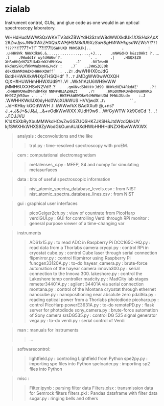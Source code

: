 # zialab

Instrument control, GUIs, and glue code as one would in an optical spectroscopy laboratory.

WHHdHudMWWSQxWKVTV3dkZBWYdH3SzmW8dWWXkdUk$1XXkH
dkApX26ZwJjssJWk0WkZHXQdXWHjHSM8dU9XzSaHSgHWWHk
gsdWZWs$Y!?`????????`!??7?=?!```??!!?7!`DSWHUXD
MNWSDJk|..              .           !  .uHHH9Wk
NHWXdkWG.&...............,....+J..,    .mN#GdHO
k&zzOHkt ?`     .       ...``    .l    .9WwddIr
wy4dHW6w`?.            `. .      .|    .HSQX$Z0
XHSmHHQdHZXZUAdXrWXfdMHXv=      .J`    .0VIdwdH
HkdWXSkRJfRkWWWbHWHGJvdY :    .7`   ..JWWSZOJOk
d0kXkWWROHdXQHHHHXQWff`  . ..Z!``  .dwWHHX0cJdG
BddHHWAXkWHXpTHSQHdf` `?`..7`     JMDgWW0wWOXQH
OjXH#HUWHmHHWXUd9Y!     .V!    ..WkN1AzU6WH9vWW
jMMH6UXXHSvN2Vdf!     .?`  .  .qmXNvdSkHHH+Jd99
HHWkdHEV4Rkd#Z'     .?!     .dHHWKWOWwdMHndK4kW
NNM#HUZAZH9Zt     .?!     .WKGOXMHKOvdHN0uWKWKS
HH9IZjWSOw= . . .``     .HWZ#kkWKWOke9dHW9WnUOd
MHWiXUud=    :.J`     .WWHHKWdlJX0dyHd0WcXUkWUS
HVVjwdX   .` J\           ``,    `     .JdHKHky
kGOdWWH    .l                          .kWWwfkX
BAdXXu9     @,+ns?J..+.J&J+&JJ&J,...&+vOdkWwWXX
XUdH9w6                      .         .WfGyWTW
Xk9CdCd         `!   .     . !         .J1CJJVU
K1dXSXbRyXbuMMWkdHCwZwGSZUQSHKZJKSH&JtdWzdQkkUV
kjfSWXHkWHXS9ZyWodGkOumAUdXdHWbHHHHdNZXHbwWWXWX

> analysis : deconvolutions and the like
>> trpl.py : time-resolved spectroscopy with proEM.

> cem : computational electromagnetism
>> metalenses_x.py : MEEP, S4 and numpy for simulating metasurfaces

> data : bits of useful spectroscopic information
>> nist_atomic_spectra_database_levels.csv : from NIST
>> nist_atomic_spectra_database_lines.csv : from NIST

> gui : graphical user interfaces
>> picoGeiger2ch.py : view of countrate from PicoHarp
>> verdiGUI.py : GUI for controlling Verdi through RPi
>> monitor : general purpose viewer of a time-changing var

> instruments
>> ADS1x15.py : to read ADC in Raspberry Pi
>> DCC165C-HQ.py : read data from a Thorlabs camera
>> cryopi.py : control RPi in cryostat
>> cube.py : control Cube laser through serial connection
>> flipmirror.py : control flipmirror using Raspberry Pi
>> funcgen33120A.py : to-do
>> hayear_camera.py : brute-force automation of the hayear camera
>> innova300.py : serial connection to the Innova 300.
>> lakeshore.py : control the Lakeshore temp controller
>> madcity.py : MadCity lab stages
>> mmeter34401A.py : agilent 34401A via serial connection
>> montana.py : control of the Montana cryostat through ethernet
>> nanocube.py : nanopositioning near absolute zero
>> pda36a.py : reading optical power from a Thorlabs photodiode
>> picoharp.py : control PicoHarp
>> powerE3631A.py : to-do
>> remotePD.py : flask server for photodiode
>> sony_camera.py : brute-force automation of Sony camera
>> srsDG535.py : control DG 525 signal generator
>> vega.py : to-do
>> verdi.py : serial control of Verdi

> man : manuals for instruments
>> ...

> softwarecontrol:
>> lightfield.py : controling Lightfield from Python
>> spe2py.py : importing spe files into Python
>> speloader.py : importing sp2 files into Python

> misc :
>> Filter.ipynb : parsing filter data
>> Filters.xlsx : transmission data for Semrock filters
>> filters.pkl : Pandas dataframe with filter data
>> sugar.py : ringing bells and others
